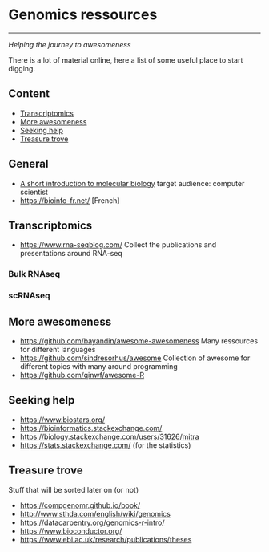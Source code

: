 # Genomics ressources
<hr>

_Helping the journey to awesomeness_

There is a lot of material online, here a list of some useful place to start digging.

## Content
- [Transcriptomics](#Transcriptomics)
- [More awesomeness](#more-awesomeness)
- [Seeking help](#seeking-help)
- [Treasure trove](#treasure-trove)

## General
- [A short introduction to molecular biology](http://www.thomas-schlitt.net/Bioproject.html) target audience: computer scientist
- https://bioinfo-fr.net/ [French]
## Transcriptomics
- https://www.rna-seqblog.com/ Collect the publications and presentations around RNA-seq

### Bulk RNAseq

### scRNAseq

## More awesomeness
- https://github.com/bayandin/awesome-awesomeness Many ressources for different languages
- https://github.com/sindresorhus/awesome Collection of awesome for different topics with many around programming
- https://github.com/qinwf/awesome-R

## Seeking help
- https://www.biostars.org/
- https://bioinformatics.stackexchange.com/
- https://biology.stackexchange.com/users/31626/mitra
- https://stats.stackexchange.com/ (for the statistics)

## Treasure trove
Stuff that will be sorted later on (or not)
- https://compgenomr.github.io/book/
- http://www.sthda.com/english/wiki/genomics
- https://datacarpentry.org/genomics-r-intro/
- https://www.bioconductor.org/
- https://www.ebi.ac.uk/research/publications/theses

